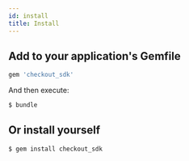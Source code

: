 ```yaml
---
id: install
title: Install
---
```


## Add to your application's Gemfile

```ruby
gem 'checkout_sdk'
```

And then execute:
```bash
$ bundle
```

## Or install yourself

```bash
$ gem install checkout_sdk
```
